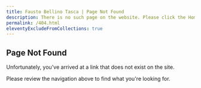```yaml
---
title: Fausto Bellino Tasca | Page Not Found
description: There is no such page on the website. Please click the Home link to find a page.
permalink: /404.html
eleventyExcludeFromCollections: true
---
```


## Page Not Found

Unfortunately, you've arrived at a link that does not exist on the site.

Please review the navigation above to find what you're looking for.
